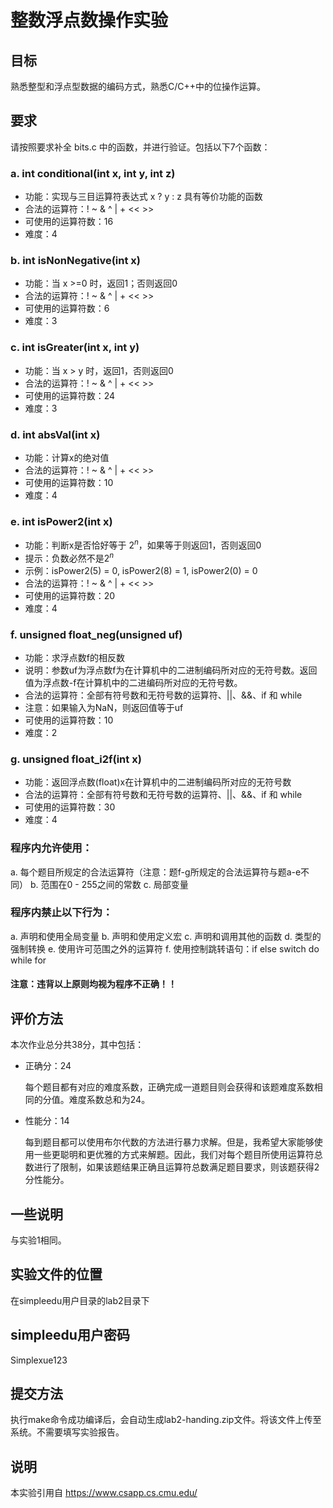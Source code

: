 # 整数浮点数操作实验

## 目标
熟悉整型和浮点型数据的编码方式，熟悉C/C++中的位操作运算。

## 要求
请按照要求补全 bits.c 中的函数，并进行验证。包括以下7个函数：

### a. int conditional(int x, int y, int z)
* 功能：实现与三目运算符表达式 x ? y : z 具有等价功能的函数
* 合法的运算符：! ~ & ^ | + << >>
* 可使用的运算符数：16
* 难度：4

### b. int isNonNegative(int x)
* 功能：当 x >=0 时，返回1；否则返回0
* 合法的运算符：! ~ & ^ | + << >>
* 可使用的运算符数：6
* 难度：3

### c. int isGreater(int x, int y)
* 功能：当 x > y 时，返回1，否则返回0
* 合法的运算符：! ~ & ^ | + << >>
* 可使用的运算符数：24
* 难度：3

### d. int absVal(int x)
* 功能：计算x的绝对值
* 合法的运算符：! ~ & ^ | + << >>
* 可使用的运算符数：10
* 难度：4

### e. int isPower2(int x)
* 功能：判断x是否恰好等于 $2^n$，如果等于则返回1，否则返回0
* 提示：负数必然不是$2^n$
* 示例：isPower2(5) = 0, isPower2(8) = 1, isPower2(0) = 0
* 合法的运算符：! ~ & ^ | + << >>
* 可使用的运算符数：20
* 难度：4

### f. unsigned float_neg(unsigned uf)
* 功能：求浮点数f的相反数
* 说明：参数uf为浮点数f为在计算机中的二进制编码所对应的无符号数。返回值为浮点数-f在计算机中的二进编码所对应的无符号数。
* 合法的运算符：全部有符号数和无符号数的运算符、||、&&、if 和 while
* 注意：如果输入为NaN，则返回值等于uf
* 可使用的运算符数：10
* 难度：2

### g. unsigned float_i2f(int x)
* 功能：返回浮点数(float)x在计算机中的二进制编码所对应的无符号数
* 合法的运算符：全部有符号数和无符号数的运算符、||、&&、if 和 while
* 可使用的运算符数：30
* 难度：4

### 程序内允许使用：
a. 每个题目所规定的合法运算符（注意：题f-g所规定的合法运算符与题a-e不同）
b. 范围在0 - 255之间的常数
c. 局部变量

### 程序内禁止以下行为：
a. 声明和使用全局变量
b. 声明和使用定义宏
c. 声明和调用其他的函数
d. 类型的强制转换
e. 使用许可范围之外的运算符
f. 使用控制跳转语句：if else switch do while for

#### 注意：违背以上原则均视为程序不正确！！

## 评价方法
本次作业总分共38分，其中包括：

* 正确分：24

    每个题目都有对应的难度系数，正确完成一道题目则会获得和该题难度系数相同的分值。难度系数总和为24。

* 性能分：14

    每到题目都可以使用布尔代数的方法进行暴力求解。但是，我希望大家能够使用一些更聪明和更优雅的方式来解题。因此，我们对每个题目所使用运算符总数进行了限制，如果该题结果正确且运算符总数满足题目要求，则该题获得2分性能分。


## 一些说明
与实验1相同。

## 实验文件的位置
在simpleedu用户目录的lab2目录下

## simpleedu用户密码
Simplexue123

## 提交方法
执行make命令成功编译后，会自动生成lab2-handing.zip文件。将该文件上传至系统。不需要填写实验报告。

## 说明

本实验引用自 https://www.csapp.cs.cmu.edu/
